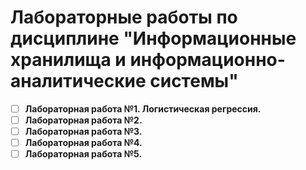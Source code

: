 # Лабораторные работы по дисциплине "Информационные хранилища и информационно-аналитические системы"

- [ ] **Лабораторная работа №1. Логистическая регрессия.**
- [ ] **Лабораторная работа №2.**
- [ ] **Лабораторная работа №3.**
- [ ] **Лабораторная работа №4.**
- [ ] **Лабораторная работа №5.**